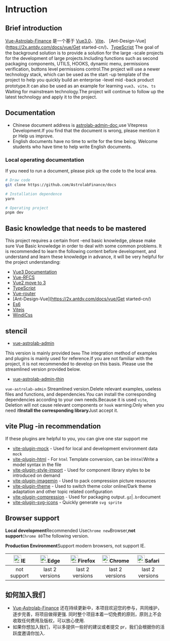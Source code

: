 # Intruction

## Brief introduction

[Vue-Astrolab-Finance](https://github.com/AstrolabFinance) 是一个基于 [Vue3.0](https://github.com/vuejs/core)、[Vite](https://github.com/vitejs/vite)、 [Ant-Design-Vue](https://2x.antdv.com/docs/vue/Get started-cn/)、[TypeScript](https://www.typescriptlang.org/) The goal of the background solution is to provide a solution for the large -scale projects for the development of large projects.Including functions such as second packaging components, UTILS, HOOKS, dynamic menu, permissions verification, buttons level permissions control.The project will use a newer technology stack, which can be used as the start -up template of the project to help you quickly build an enterprise -level mid -back product prototype.It can also be used as an example for learning `vue3`、`vite`、`ts` Waiting for mainstream technology.The project will continue to follow up the latest technology and apply it to the project.

## Documentation

- Chinese document address is [astrolab-admin-doc](https://github.com/AstrolabFinance/docs),use Vitepress Development.If you find that the document is wrong, please mention it pr Help us improve.
- English documents have no time to write for the time being. Welcome students who have time to help write English documents.

### Local operating documentation

If you need to run a document, please pick up the code to the local area.

```bash
# Draw code
git clone https://github.com/AstrolabFinance/docs

# Installation dependence
yarn

# Operating project
pnpm dev
```

## Basic knowledge that needs to be mastered

This project requires a certain front -end basic knowledge, please make sure Vue Basic knowledge in order to deal with some common problems.
It is recommended to learn the following content before development, and understand and learn these knowledge in advance, it will be very helpful for the project understanding:

- [Vue3 Documentation](https://vuejs.org/)
- [Vue-RFCS](https://github.com/vuejs/rfcs)
- [Vue2 move to 3](https://v3-migration.vuejs.org/)
- [TypeScript](https://www.typescriptlang.org/)
- [Vue-router](https://router.vuejs.org/)
- [Ant-Design-Vue](https://2x.antdv.com/docs/vue/Get started-cn/)
- [Es6](https://es6.ruanyifeng.com/)
- [Vitejs](https://vitejs.dev/)
- [WindiCss](https://windicss.netlify.app/)

## stencil

- [vue-astrolab-admin](https://github.com/AstrolabFinance)

This version is mainly provided `Demo` The integration method of examples and plugins is mainly used for reference.If you are not familiar with the project, it is not recommended to develop on this basis. Please use the streamlined version provided below.

- [vue-astrolab-admin-thin](https://github.com/astrolabjs/astrolab-admin-thin-next)

`vue-astrolab-admin` Streamlined version.Delete relevant examples, useless files and functions, and dependencies.You can install the corresponding dependencies according to your own needs.Because it is used `vite`, Deletion will not cause relevant components or `hook` warning.Only when you need it**Install the corresponding library**Just accept it.

## vite Plug -in recommendation

If these plugins are helpful to you, you can give one star support me

- [vite-plugin-mock](https://github.com/astrolabjs/vite-plugin-mock) - Used for local and development environment data `mock`
- [vite-plugin-html](https://github.com/astrolabjs/vite-plugin-html) - For `html` Template conversion, can be in`html`Write a model syntax in the file
- [vite-plugin-style-import](https://github.com/astrolabjs/vite-plugin-style-import) - Used for component library styles to be introduced on demand
- [vite-plugin-imagemin](https://github.com/astrolabjs/vite-plugin-imagemin) - Used to pack compression picture resources
- [vite-plugin-theme](https://github.com/astrolabjs/vite-plugin-theme) - Used to switch theme color online/Dark theme adaptation and other topic related configuration
- [vite-plugin-compression](https://github.com/astrolabjs/vite-plugin-compression) - Used for packaging output`.gz`|`.br`document
- [vite-plugin-svg-icons](https://github.com/astrolabjs/vite-plugin-svg-icons) - Quickly generate `svg sprite`

## Browser support

**Local development**Recommended Use`Chrome new`Browser,**not support**`Chrome 80`The following version.

**Production Environment**Support modern browsers, not support IE. 

| [<img src="https://raw.githubusercontent.com/alrra/browser-logos/master/src/archive/internet-explorer_9-11/internet-explorer_9-11_48x48.png" alt="IE" width="24px" height="24px"  />](http://godban.github.io/browsers-support-badges/)IE | [<img src="https://raw.githubusercontent.com/alrra/browser-logos/master/src/edge/edge_48x48.png" alt=" Edge" width="24px" height="24px" />](http://godban.github.io/browsers-support-badges/)Edge | [<img src="https://raw.githubusercontent.com/alrra/browser-logos/master/src/firefox/firefox_48x48.png" alt="Firefox" width="24px" height="24px" />](http://godban.github.io/browsers-support-badges/)Firefox | [<img src="https://raw.githubusercontent.com/alrra/browser-logos/master/src/chrome/chrome_48x48.png" alt="Chrome" width="24px" height="24px" />](http://godban.github.io/browsers-support-badges/)Chrome | [<img src="https://raw.githubusercontent.com/alrra/browser-logos/master/src/safari/safari_48x48.png" alt="Safari" width="24px" height="24px" />](http://godban.github.io/browsers-support-badges/)Safari |
| :-: | :-: | :-: | :-: | :-: |
| not support | last 2 versions | last 2 versions | last 2 versions | last 2 versions |

## 如何加入我们

- [Vue-Astrolab-Finance](https://github.com/AstrolabFinance) 还在持续更新中，本项目欢迎您的参与，共同维护，逐步完善，将项目做得更强. 同时整个项目本着一切免费的原则，原则上不会收取任何费用及版权，可以放心使用. 
- 如果你想加入我们，可以多提供一些好的建议或者提交 pr，我们会根据你的活跃度邀请你加入. 
